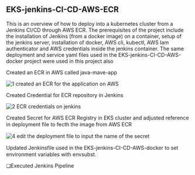 ## EKS-jenkins-CI-CD-AWS-ECR
This is an overview of how to deploy into a kubernetes cluster from a Jenkins CI/CD through AWS ECR. The prerequisites of the project include the installation of Jenkins (from a docker image) on a container, setup of the jenkins server, installation of docker, AWS cli, kubectl, AWS Iam authenticator and AWS credentials inside the jenkins container. The same deployment and service yaml files used in the  EKS-jenkins-CI-CD-AWS-docker project were used in this project also

Created an ECR in AWS called java-mave-app

![1  created an ECR for the application on AWS](https://github.com/opeyemiagbadero/EKS-jenkins-CI-CD-AWS-ECR/assets/79456052/428af01a-b20f-471a-b5eb-7e9517eb0bd7)

Created Credential for ECR repository in Jenkins

![2  ECR credentials on jenkins](https://github.com/opeyemiagbadero/EKS-jenkins-CI-CD-AWS-ECR/assets/79456052/3fba0872-3cd0-4e8f-ae7d-a73a982877bb)

Created Secret for AWS ECR Registry in EKS cluster and adjusted reference in deployment ﬁle to fecth the image from AWS ECR 



![4  edit the deployment file to input the name of the secret](https://github.com/opeyemiagbadero/EKS-jenkins-CI-CD-AWS-ECR/assets/79456052/b5b124ea-98e0-4e34-9dbe-81e56cb2ee99)

Updated Jenkinsﬁle used in the EKS-jenkins-CI-CD-AWS-docker to set environment variables with envsubst.



❏Executed Jenkins Pipeline
